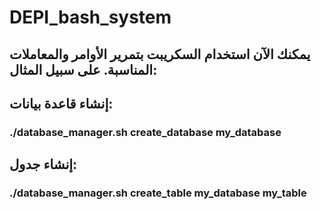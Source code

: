 # DEPI_bash_system

## يمكنك الآن استخدام السكريبت بتمرير الأوامر والمعاملات المناسبة. على سبيل المثال:

## إنشاء قاعدة بيانات: 
### ./database_manager.sh create_database my_database 
## إنشاء جدول: 
### ./database_manager.sh create_table my_database my_table 

